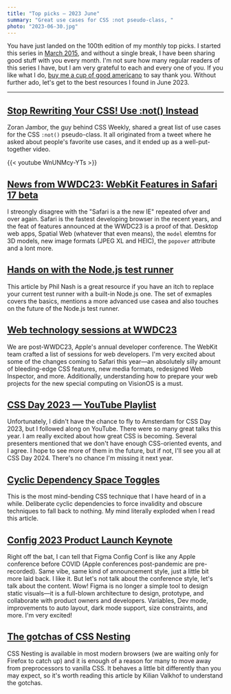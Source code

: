 ```yaml
---
title: "Top picks — 2023 June"
summary: "Great use cases for CSS :not pseudo-class, "
photo: "2023-06-30.jpg"
---
```


You have just landed on the 100th edition of my monthly top picks. I started this series in [March 2015](/top-picks-2015-march/), and without a single break, I have been sharing good stuff with you every month. I'm not sure how many regular readers of this series I have, but I am very grateful to each and every one of you. If you like what I do, [buy me a cup of good americano](https://www.buymeacoffee.com/pawelgrzybek) to say thank you. Without further ado, let's get to the best resources I found in June 2023.

- - -

## [Stop Rewriting Your CSS! Use :not() Instead](https://youtu.be/WnUNMcy-YTs)

Zoran Jambor, the guy behind CSS Weekly, shared a great list of use cases for the CSS `:not()` pseudo-class. It all originated from a tweet where he asked about people's favorite use cases, and it ended up as a well-put-together video.

{{< youtube WnUNMcy-YTs >}}

## [News from WWDC23: WebKit Features in Safari 17 beta](https://webkit.org/blog/14205/news-from-wwdc23-webkit-features-in-safari-17-beta/)

I streongly disagree with the "Safari is a the new IE" repeated ofver and over again. Safari is the fastest developing browser in the recent years, and the feat of features announced at the WWDC23 is a proof of that. Desktop web apps, Spatial Web (whatever that even means), the `model` elemtns for 3D models, new image formats (JPEG XL and HEIC), the `popover` attribute and a lont more.

## [Hands on with the Node.js test runner](https://www.sonarsource.com/blog/node-js-test-runner/)

This article by Phil Nash is a great resource if you have an itch to replace your current test runner with a built-in Node.js one. The set of exmaples covers the basics, mentions a more advanced use casea and also touches on the future of the Node.js test runner.

## [Web technology sessions at WWDC23](https://www.webkit.org/blog/14203/web-technology-sessions-at-wwdc23/)

We are post-WWDC23, Apple's annual developer conference. The WebKit team crafted a list of sessions for web developers. I'm very excited about some of the changes coming to Safari this year—an absolutely silly amount of bleeding-edge CSS features, new media formats, redesigned Web Inspector, and more. Additionally, understanding how to prepare your web projects for the new special computing on VisionOS is a must.

## [CSS Day 2023 — YouTube Playlist](https://www.youtube.com/playlist?list=PLjnstNlepBvOG299LOrvMFJ8WreCDWWd4)

Unfortunately, I didn't have the chance to fly to Amsterdam for CSS Day 2023, but I followed along on YouTube. There were so many great talks this year. I am really excited about how great CSS is becoming. Several presenters mentioned that we don't have enough CSS-oriented events, and I agree. I hope to see more of them in the future, but if not, I'll see you all at CSS Day 2024. There's no chance I'm missing it next year.

## [Cyclic Dependency Space Toggles](https://kizu.dev/cyclic-toggles/)

This is the most mind-bending CSS technique that I have heard of in a while. Deliberate cyclic dependencies to force invalidity and obscure techniques to fall back to nothing. My mind literally exploded when I read this article.

## [Config 2023 Product Launch Keynote](https://youtu.be/yI9QVwkk2Go)

Right off the bat, I can tell that Figma Config Conf is like any Apple conference before COVID (Apple conferences post-pandemic are pre-recorded). Same vibe, same kind of announcement style, just a little bit more laid back. I like it. But let's not talk about the conference style, let's talk about the content. Wow! Figma is no longer a simple tool to design static visuals—it is a full-blown architecture to design, prototype, and collaborate with product owners and developers. Variables, Dev mode, improvements to auto layout, dark mode support, size constraints, and more. I'm very excited!

## [The gotchas of CSS Nesting](https://kilianvalkhof.com/2023/css-html/the-gotchas-of-css-nesting/)

CSS Nesting is available in most modern browsers (we are waiting only for Firefox to catch up) and it is enough of a reason for many to move away from preprocessors to vanilla CSS. It behaves a little bit differently than you may expect, so it's worth reading this article by Kilian Valkhof to understand the gotchas.
